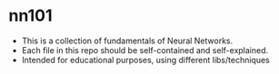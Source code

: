 # nn101

- This is a collection of fundamentals of Neural Networks.
- Each file in this repo should be self-contained and self-explained.
- Intended for educational purposes, using different libs/techniques

